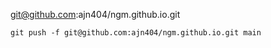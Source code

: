 git@github.com:ajn404/ngm.github.io.git
``` shell
git push -f git@github.com:ajn404/ngm.github.io.git main
```